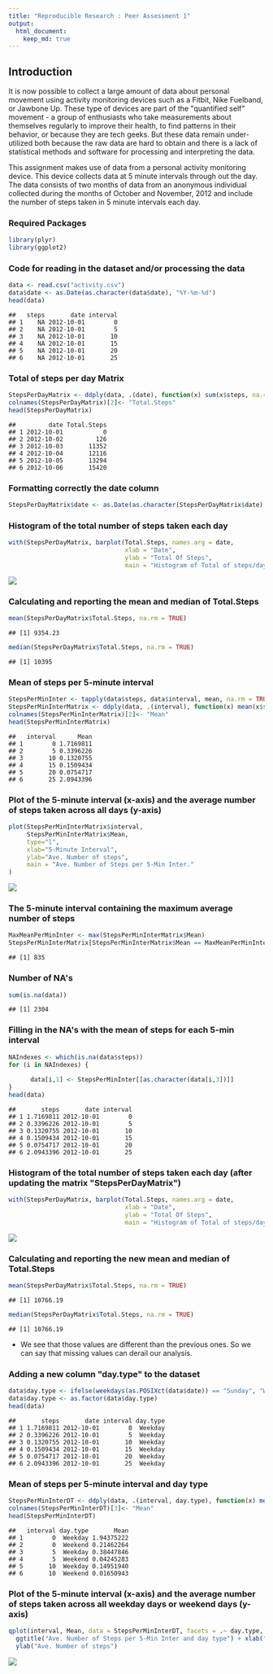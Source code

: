 ```yaml
---
title: "Reproducible Research : Peer Assessment 1"
output:
  html_document:
    keep_md: true
---
```




## Introduction

It is now possible to collect a large amount of data about personal movement using activity monitoring devices such as a Fitbit, Nike Fuelband, or Jawbone Up. These type of devices are part of the "quantified self" movement - a group of enthusiasts who take measurements about themselves regularly to improve their health, to find patterns in their behavior, or because they are tech geeks. But these data remain under-utilized both because the raw data are hard to obtain and there is a lack of statistical methods and software for processing and interpreting the data.

This assignment makes use of data from a personal activity monitoring device. This device collects data at 5 minute intervals through out the day. The data consists of two months of data from an anonymous individual collected during the months of October and November, 2012 and include the number of steps taken in 5 minute intervals each day.

### Required Packages


```r
library(plyr)
library(ggplot2)
```

### Code for reading in the dataset and/or processing the data


```r
data <- read.csv("activity.csv")
data$date <- as.Date(as.character(data$date), "%Y-%m-%d")
head(data)
```

```
##   steps       date interval
## 1    NA 2012-10-01        0
## 2    NA 2012-10-01        5
## 3    NA 2012-10-01       10
## 4    NA 2012-10-01       15
## 5    NA 2012-10-01       20
## 6    NA 2012-10-01       25
```

### Total of steps per day Matrix


```r
StepsPerDayMatrix <- ddply(data, .(date), function(x) sum(x$steps, na.rm = TRUE))
colnames(StepsPerDayMatrix)[2]<- "Total.Steps"
head(StepsPerDayMatrix)
```

```
##         date Total.Steps
## 1 2012-10-01           0
## 2 2012-10-02         126
## 3 2012-10-03       11352
## 4 2012-10-04       12116
## 5 2012-10-05       13294
## 6 2012-10-06       15420
```

### Formatting correctly the date column


```r
StepsPerDayMatrix$date <- as.Date(as.character(StepsPerDayMatrix$date), "%Y-%m-%d")
```

### Histogram of the total number of steps taken each day


```r
with(StepsPerDayMatrix, barplot(Total.Steps, names.arg = date,
                                xlab = "Date", 
                                ylab = "Total Of Steps", 
                                main = "Histogram of Total of steps/day"))
```

![](PA1_template_files/figure-html/unnamed-chunk-5-1.png)<!-- -->

### Calculating and reporting the mean and median of Total.Steps


```r
mean(StepsPerDayMatrix$Total.Steps, na.rm = TRUE)
```

```
## [1] 9354.23
```

```r
median(StepsPerDayMatrix$Total.Steps, na.rm = TRUE)
```

```
## [1] 10395
```

### Mean of steps per 5-minute interval


```r
StepsPerMinInter <- tapply(data$steps, data$interval, mean, na.rm = TRUE) # used later
StepsPerMinInterMatrix <- ddply(data, .(interval), function(x) mean(x$steps, na.rm = TRUE))
colnames(StepsPerMinInterMatrix)[2]<- "Mean"
head(StepsPerMinInterMatrix)
```

```
##   interval      Mean
## 1        0 1.7169811
## 2        5 0.3396226
## 3       10 0.1320755
## 4       15 0.1509434
## 5       20 0.0754717
## 6       25 2.0943396
```

### Plot of  the 5-minute interval (x-axis) and the average number of steps taken across all days (y-axis)


```r
plot(StepsPerMinInterMatrix$interval,
     StepsPerMinInterMatrix$Mean,
     type="l",
     xlab="5-Minute Interval",
     ylab="Ave. Number of steps",
     main = "Ave. Number of Steps per 5-Min Inter."
)
```

![](PA1_template_files/figure-html/unnamed-chunk-8-1.png)<!-- -->

### The 5-minute interval containing the maximum average number of steps


```r
MaxMeanPerMinInter <- max(StepsPerMinInterMatrix$Mean)
StepsPerMinInterMatrix[StepsPerMinInterMatrix$Mean == MaxMeanPerMinInter, 1]
```

```
## [1] 835
```

### Number of NA's


```r
sum(is.na(data))
```

```
## [1] 2304
```

### Filling in the NA's with the mean of steps for each 5-min interval


```r
NAIndexes <- which(is.na(data$steps))
for (i in NAIndexes) {
    
      data[i,1] <- StepsPerMinInter[[as.character(data[i,3])]]
}
head(data)
```

```
##       steps       date interval
## 1 1.7169811 2012-10-01        0
## 2 0.3396226 2012-10-01        5
## 3 0.1320755 2012-10-01       10
## 4 0.1509434 2012-10-01       15
## 5 0.0754717 2012-10-01       20
## 6 2.0943396 2012-10-01       25
```

### Histogram of the total number of steps taken each day (after updating the matrix "StepsPerDayMatrix")




```r
with(StepsPerDayMatrix, barplot(Total.Steps, names.arg = date,
                                xlab = "Date", 
                                ylab = "Total Of Steps", 
                                main = "Histogram of Total of steps/day"))
```

![](PA1_template_files/figure-html/unnamed-chunk-13-1.png)<!-- -->

### Calculating and reporting the new mean and median of Total.Steps


```r
mean(StepsPerDayMatrix$Total.Steps, na.rm = TRUE)
```

```
## [1] 10766.19
```

```r
median(StepsPerDayMatrix$Total.Steps, na.rm = TRUE)
```

```
## [1] 10766.19
```

- We see that those values are different than the previous ones. So we can say that missing values can derail our analysis.


### Adding a new column "day.type" to the dataset


```r
data$day.type <- ifelse(weekdays(as.POSIXct(data$date)) == "Sunday", "Weekend", "Weekday")
data$day.type <- as.factor(data$day.type)
head(data)
```

```
##       steps       date interval day.type
## 1 1.7169811 2012-10-01        0  Weekday
## 2 0.3396226 2012-10-01        5  Weekday
## 3 0.1320755 2012-10-01       10  Weekday
## 4 0.1509434 2012-10-01       15  Weekday
## 5 0.0754717 2012-10-01       20  Weekday
## 6 2.0943396 2012-10-01       25  Weekday
```

### Mean of steps per 5-minute interval and day type


```r
StepsPerMinInterDT <- ddply(data, .(interval, day.type), function(x) mean(x$steps))
colnames(StepsPerMinInterDT)[3]<- "Mean"
head(StepsPerMinInterDT)
```

```
##   interval day.type       Mean
## 1        0  Weekday 1.94375222
## 2        0  Weekend 0.21462264
## 3        5  Weekday 0.38447846
## 4        5  Weekend 0.04245283
## 5       10  Weekday 0.14951940
## 6       10  Weekend 0.01650943
```

### Plot of  the 5-minute interval (x-axis) and the average number of steps taken across  all weekday days or weekend days (y-axis)


```r
qplot(interval, Mean, data = StepsPerMinInterDT, facets = .~ day.type, geom = "line") +
  ggtitle("Ave. Number of Steps per 5-Min Inter and day type") + xlab("5-Minute Interval") +
  ylab("Ave. Number of steps")
```

![](PA1_template_files/figure-html/unnamed-chunk-17-1.png)<!-- -->

